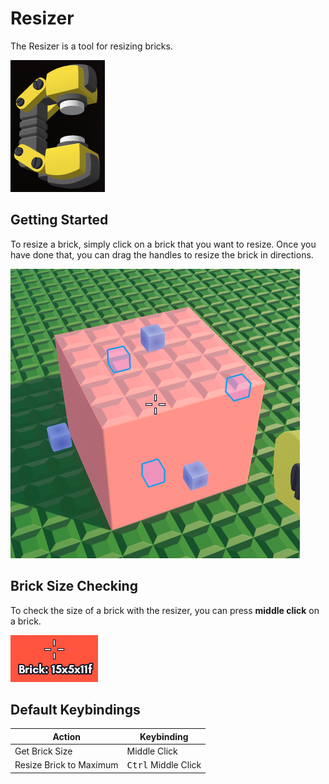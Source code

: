# Resizer

The Resizer is a tool for resizing bricks.

![Resizer](resizer.png)

## Getting Started

To resize a brick, simply click on a brick that you want to resize. Once you have done that, you can drag the handles to resize the brick in directions.

![Resizer Tool](resizer_display.png)

## Brick Size Checking

To check the size of a brick with the resizer, you can press **middle click** on a brick.

![Resizer Brick Size](resizer_brick_size.png)

## Default Keybindings

| Action                  | Keybinding                   |
|-------------------------|------------------------------|
| Get Brick Size          | Middle Click                 |
| Resize Brick to Maximum | <kbd>Ctrl</kbd> Middle Click |